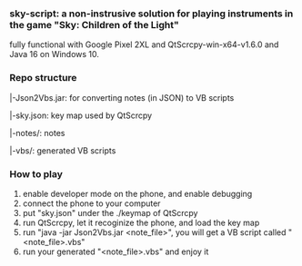 ### sky-script: a non-instrusive solution for playing instruments in the game "Sky: Children of the Light"
fully functional with Google Pixel 2XL and QtScrcpy-win-x64-v1.6.0 and Java 16 on Windows 10.

### Repo structure
|-Json2Vbs.jar: for converting notes (in JSON) to VB scripts

|-sky.json: key map used by QtScrcpy

|-notes/: notes

|-vbs/: generated VB scripts

### How to play
1. enable developer mode on the phone, and enable debugging
2. connect the phone to your computer
3. put "sky.json" under the ./keymap of QtScrcpy
4. run QtScrcpy, let it recoginize the phone, and load the key map
5. run "java -jar Json2Vbs.jar <note_file>", you will get a VB script called "<note_file>.vbs"
6. run your generated "<note_file>.vbs" and enjoy it
